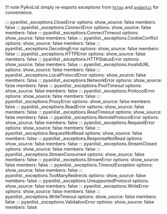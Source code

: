 !!! note
    PyAniList simply re-exports exceptions from 
    [`httpx`](https://www.python-httpx.org/exceptions/) and 
    [`pydantic`](https://docs.pydantic.dev/latest/api/pydantic_core/#pydantic_core.ValidationError) for convenience.

::: pyanilist._exceptions.CloseError
    options:
        show_source: false
        members: false
::: pyanilist._exceptions.ConnectError
    options:
        show_source: false
        members: false
::: pyanilist._exceptions.ConnectTimeout
    options:
        show_source: false
        members: false
::: pyanilist._exceptions.CookieConflict
    options:
        show_source: false
        members: false
::: pyanilist._exceptions.DecodingError
    options:
        show_source: false
        members: false
::: pyanilist._exceptions.HTTPError
    options:
        show_source: false
        members: false
::: pyanilist._exceptions.HTTPStatusError
    options:
        show_source: false
        members: false
::: pyanilist._exceptions.InvalidURL
    options:
        show_source: false
        members: false
::: pyanilist._exceptions.LocalProtocolError
    options:
        show_source: false
        members: false
::: pyanilist._exceptions.NetworkError
    options:
        show_source: false
        members: false
::: pyanilist._exceptions.PoolTimeout
    options:
        show_source: false
        members: false
::: pyanilist._exceptions.ProtocolError
    options:
        show_source: false
        members: false
::: pyanilist._exceptions.ProxyError
    options:
        show_source: false
        members: false
::: pyanilist._exceptions.ReadError
    options:
        show_source: false
        members: false
::: pyanilist._exceptions.ReadTimeout
    options:
        show_source: false
        members: false
::: pyanilist._exceptions.RemoteProtocolError
    options:
        show_source: false
        members: false
::: pyanilist._exceptions.RequestError
    options:
        show_source: false
        members: false
::: pyanilist._exceptions.RequestNotRead
    options:
        show_source: false
        members: false
::: pyanilist._exceptions.ResponseNotRead
    options:
        show_source: false
        members: false
::: pyanilist._exceptions.StreamClosed
    options:
        show_source: false
        members: false
::: pyanilist._exceptions.StreamConsumed
    options:
        show_source: false
        members: false
::: pyanilist._exceptions.StreamError
    options:
        show_source: false
        members: false
::: pyanilist._exceptions.TimeoutException
    options:
        show_source: false
        members: false
::: pyanilist._exceptions.TooManyRedirects
    options:
        show_source: false
        members: false
::: pyanilist._exceptions.UnsupportedProtocol
    options:
        show_source: false
        members: false
::: pyanilist._exceptions.WriteError
    options:
        show_source: false
        members: false
::: pyanilist._exceptions.WriteTimeout
    options:
        show_source: false
        members: false
::: pyanilist._exceptions.ValidationError
    options:
        show_source: false
        members: false